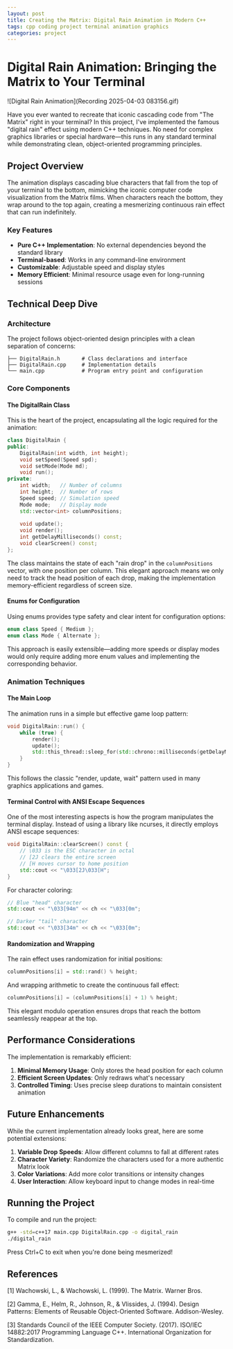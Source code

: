 ```yaml
---
layout: post
title: Creating the Matrix: Digital Rain Animation in Modern C++
tags: cpp coding project terminal animation graphics
categories: project
---
```


# Digital Rain Animation: Bringing the Matrix to Your Terminal

![Digital Rain Animation](Recording 2025-04-03 083156.gif)

Have you ever wanted to recreate that iconic cascading code from "The Matrix" right in your terminal? In this project, I've implemented the famous "digital rain" effect using modern C++ techniques. No need for complex graphics libraries or special hardware—this runs in any standard terminal while demonstrating clean, object-oriented programming principles.

## Project Overview

The animation displays cascading blue characters that fall from the top of your terminal to the bottom, mimicking the iconic computer code visualization from the Matrix films. When characters reach the bottom, they wrap around to the top again, creating a mesmerizing continuous rain effect that can run indefinitely.

### Key Features

- **Pure C++ Implementation**: No external dependencies beyond the standard library
- **Terminal-based**: Works in any command-line environment
- **Customizable**: Adjustable speed and display styles
- **Memory Efficient**: Minimal resource usage even for long-running sessions

## Technical Deep Dive

### Architecture

The project follows object-oriented design principles with a clean separation of concerns:

```
├── DigitalRain.h       # Class declarations and interface
├── DigitalRain.cpp     # Implementation details
└── main.cpp            # Program entry point and configuration
```

### Core Components

#### The DigitalRain Class

This is the heart of the project, encapsulating all the logic required for the animation:

```cpp
class DigitalRain {
public:
    DigitalRain(int width, int height);
    void setSpeed(Speed spd);
    void setMode(Mode md);
    void run();
private:
    int width;   // Number of columns
    int height;  // Number of rows
    Speed speed; // Simulation speed 
    Mode mode;   // Display mode
    std::vector<int> columnPositions;
    
    void update();
    void render();
    int getDelayMilliseconds() const;
    void clearScreen() const;
};
```

The class maintains the state of each "rain drop" in the `columnPositions` vector, with one position per column. This elegant approach means we only need to track the head position of each drop, making the implementation memory-efficient regardless of screen size.

#### Enums for Configuration

Using enums provides type safety and clear intent for configuration options:

```cpp
enum class Speed { Medium };
enum class Mode { Alternate };
```

This approach is easily extensible—adding more speeds or display modes would only require adding more enum values and implementing the corresponding behavior.

### Animation Techniques

#### The Main Loop

The animation runs in a simple but effective game loop pattern:

```cpp
void DigitalRain::run() {
    while (true) {
        render();
        update();
        std::this_thread::sleep_for(std::chrono::milliseconds(getDelayMilliseconds()));
    }
}
```

This follows the classic "render, update, wait" pattern used in many graphics applications and games.

#### Terminal Control with ANSI Escape Sequences

One of the most interesting aspects is how the program manipulates the terminal display. Instead of using a library like ncurses, it directly employs ANSI escape sequences:

```cpp
void DigitalRain::clearScreen() const {
    // \033 is the ESC character in octal
    // [2J clears the entire screen
    // [H moves cursor to home position
    std::cout << "\033[2J\033[H";
}
```

For character coloring:

```cpp
// Blue "head" character
std::cout << "\033[94m" << ch << "\033[0m";

// Darker "tail" character
std::cout << "\033[34m" << ch << "\033[0m";
```

#### Randomization and Wrapping

The rain effect uses randomization for initial positions:

```cpp
columnPositions[i] = std::rand() % height;
```

And wrapping arithmetic to create the continuous fall effect:

```cpp
columnPositions[i] = (columnPositions[i] + 1) % height;
```

This elegant modulo operation ensures drops that reach the bottom seamlessly reappear at the top.

## Performance Considerations

The implementation is remarkably efficient:

1. **Minimal Memory Usage**: Only stores the head position for each column
2. **Efficient Screen Updates**: Only redraws what's necessary
3. **Controlled Timing**: Uses precise sleep durations to maintain consistent animation

## Future Enhancements

While the current implementation already looks great, here are some potential extensions:

1. **Variable Drop Speeds**: Allow different columns to fall at different rates
2. **Character Variety**: Randomize the characters used for a more authentic Matrix look
3. **Color Variations**: Add more color transitions or intensity changes
4. **User Interaction**: Allow keyboard input to change modes in real-time

## Running the Project

To compile and run the project:

```bash
g++ -std=c++17 main.cpp DigitalRain.cpp -o digital_rain
./digital_rain
```

Press Ctrl+C to exit when you're done being mesmerized!

## References

[1] Wachowski, L., & Wachowski, L. (1999). The Matrix. Warner Bros.

[2] Gamma, E., Helm, R., Johnson, R., & Vlissides, J. (1994). Design Patterns: Elements of Reusable Object-Oriented Software. Addison-Wesley.

[3] Standards Council of the IEEE Computer Society. (2017). ISO/IEC 14882:2017 Programming Language C++. International Organization for Standardization.
